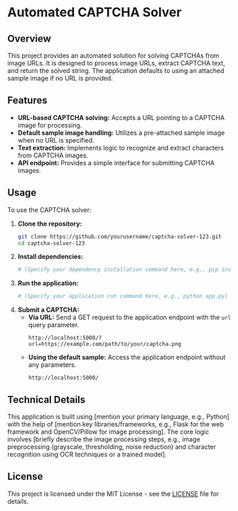 # Automated CAPTCHA Solver

## Overview
This project provides an automated solution for solving CAPTCHAs from image URLs. It is designed to process image URLs, extract CAPTCHA text, and return the solved string. The application defaults to using an attached sample image if no URL is provided.

## Features
*   **URL-based CAPTCHA solving:** Accepts a URL pointing to a CAPTCHA image for processing.
*   **Default sample image handling:** Utilizes a pre-attached sample image when no URL is specified.
*   **Text extraction:** Implements logic to recognize and extract characters from CAPTCHA images.
*   **API endpoint:** Provides a simple interface for submitting CAPTCHA images.

## Usage
To use the CAPTCHA solver:

1.  **Clone the repository:**
    ```bash
    git clone https://github.com/yourusername/captcha-solver-123.git
    cd captcha-solver-123
    ```
2.  **Install dependencies:**
    ```bash
    # (Specify your dependency installation command here, e.g., pip install -r requirements.txt)
    ```
3.  **Run the application:**
    ```bash
    # (Specify your application run command here, e.g., python app.py)
    ```
4.  **Submit a CAPTCHA:**
    *   **Via URL:** Send a GET request to the application endpoint with the `url` query parameter.
        ```
        http://localhost:5000/?url=https://example.com/path/to/your/captcha.png
        ```
    *   **Using the default sample:** Access the application endpoint without any parameters.
        ```
        http://localhost:5000/
        ```

## Technical Details
This application is built using [mention your primary language, e.g., Python] with the help of [mention key libraries/frameworks, e.g., Flask for the web framework and OpenCV/Pillow for image processing]. The core logic involves [briefly describe the image processing steps, e.g., image preprocessing (grayscale, thresholding, noise reduction) and character recognition using OCR techniques or a trained model].

## License
This project is licensed under the MIT License - see the [LICENSE](LICENSE) file for details.